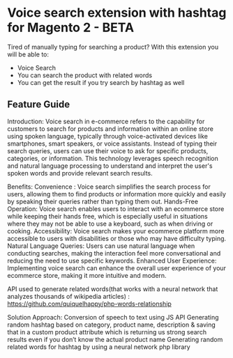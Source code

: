 # Voice search extension with hashtag for Magento 2 - BETA

Tired of manually typing for searching a product? 
With this extension you will be able to: 

* Voice Search  
* You can search the product with related words
* You can get the result if you try search by hashtag as well

## Feature Guide

Introduction:
Voice search in e-commerce refers to the capability for customers to search for products and information within an online store using spoken language, typically through voice-activated devices like smartphones, smart speakers, or voice assistants. Instead of typing their search queries, users can use their voice to ask for specific products, categories, or information. This technology leverages speech recognition and natural language processing to understand and interpret the user's spoken words and provide relevant search results.

Benefits:
Convenience : Voice search simplifies the search process for users, allowing them to find products or information more quickly and easily by speaking their queries rather than typing them out. 
Hands-Free Operation: Voice search enables users to interact with an ecommerce store while keeping their hands free, which is especially useful in situations where they may not be able to use a keyboard, such as when driving or cooking.
Accessibility: Voice search makes your ecommerce platform more accessible to users with disabilities or those who may have difficulty typing. 
Natural Language Queries: Users can use natural language when conducting searches, making the interaction feel more conversational and reducing the need to use specific keywords. 
Enhanced User Experience: Implementing voice search can enhance the overall user experience of your ecommerce store, making it more intuitive and modern.

API used to generate related words(that works with a neural network that analyzes thousands of wikipedia articles) : https://github.com/quiquelhappy/php-words-relationship

Solution Approach:
Conversion of speech to text using JS API
Generating random hashtag based on category, product name, description & saving that in a custom product attribute which is returning us strong search results even if you don’t know the actual product name
Generating random related words for hashtag by using a neural network php library





